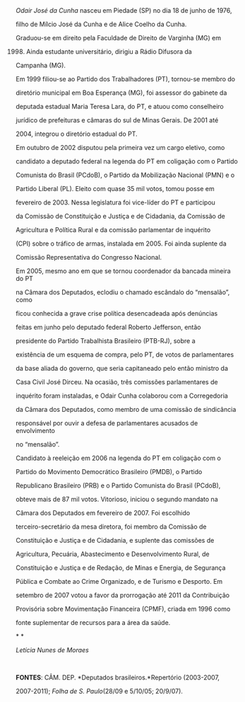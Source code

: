 

 



*Odair José da Cunha* nasceu em Piedade (SP) no dia 18 de junho de 1976,

filho de Mílcio José da Cunha e de Alice Coelho da Cunha.



Graduou-se em direito pela Faculdade de Direito de Varginha (MG) em

1998. Ainda estudante universitário, dirigiu a Rádio Difusora da

Campanha (MG).



Em 1999 filiou-se ao Partido dos Trabalhadores (PT), tornou-se membro do

diretório municipal em Boa Esperança (MG), foi assessor do gabinete da

deputada estadual Maria Teresa Lara, do PT, e atuou como conselheiro

jurídico de prefeituras e câmaras do sul de Minas Gerais. De 2001 até

2004, integrou o diretório estadual do PT.



Em outubro de 2002 disputou pela primeira vez um cargo eletivo, como

candidato a deputado federal na legenda do PT em coligação com o Partido

Comunista do Brasil (PCdoB), o Partido da Mobilização Nacional (PMN) e o

Partido Liberal (PL). Eleito com quase 35 mil votos, tomou posse em

fevereiro de 2003. Nessa legislatura foi vice-líder do PT e participou

da Comissão de Constituição e Justiça e de Cidadania, da Comissão de

Agricultura e Política Rural e da comissão parlamentar de inquérito

(CPI) sobre o tráfico de armas, instalada em 2005. Foi ainda suplente da

Comissão Representativa do Congresso Nacional.



Em 2005, mesmo ano em que se tornou coordenador da bancada mineira do PT

na Câmara dos Deputados, eclodiu o chamado escândalo do “mensalão”, como

ficou conhecida a grave crise política desencadeada após denúncias

feitas em junho pelo deputado federal Roberto Jefferson, então

presidente do Partido Trabalhista Brasileiro (PTB-RJ), sobre a

existência de um esquema de compra, pelo PT, de votos de parlamentares

da base aliada do governo, que seria capitaneado pelo então ministro da

Casa Civil José Dirceu. Na ocasião, três comissões parlamentares de

inquérito foram instaladas, e Odair Cunha colaborou com a Corregedoria

da Câmara dos Deputados, como membro de uma comissão de sindicância

responsável por ouvir a defesa de parlamentares acusados de envolvimento

no “mensalão”.



Candidato à reeleição em 2006 na legenda do PT em coligação com o

Partido do Movimento Democrático Brasileiro (PMDB), o Partido

Republicano Brasileiro (PRB) e o Partido Comunista do Brasil (PCdoB),

obteve mais de 87 mil votos. Vitorioso, iniciou o segundo mandato na

Câmara dos Deputados em fevereiro de 2007. Foi escolhido

terceiro-secretário da mesa diretora, foi membro da Comissão de

Constituição e Justiça e de Cidadania, e suplente das comissões de

Agricultura, Pecuária, Abastecimento e Desenvolvimento Rural, de

Constituição e Justiça e de Redação, de Minas e Energia, de Segurança

Pública e Combate ao Crime Organizado, e de Turismo e Desporto. Em

setembro de 2007 votou a favor da prorrogação até 2011 da Contribuição

Provisória sobre Movimentação Financeira (CPMF), criada em 1996 como

fonte suplementar de recursos para a área da saúde.



* *



*Letícia Nunes de Moraes*



 



**FONTES**: CÂM. DEP. *Deputados brasileiros.*Repertório (2003-2007,

2007-2011); *Folha de S. Paulo*(28/09 e 5/10/05; 20/9/07).



 



 

